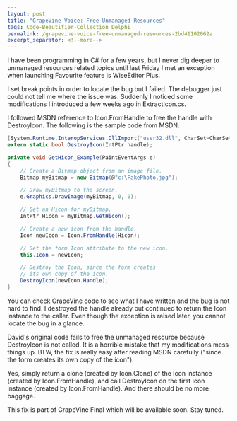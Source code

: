 ```yaml
---
layout: post
title: "GrapeVine Voice: Free Unmanaged Resources"
tags: Code-Beautifier-Collection Delphi
permalink: /grapevine-voice-free-unmanaged-resources-2bd41102062a
excerpt_separator: <!--more-->
---
```

I have been programming in C# for a few years, but I never dig deeper to unmanaged resources related topics until last Friday I met an exception when launching Favourite feature is WiseEditor Plus.
<!--more-->

I set break points in order to locate the bug but I failed. The debugger just could not tell me where the issue was. Suddenly I noticed some modifications I introduced a few weeks ago in ExtractIcon.cs.

I followed MSDN reference to Icon.FromHandle to free the handle with DestroyIcon. The following is the sample code from MSDN.

```csharp
[System.Runtime.InteropServices.DllImport("user32.dll", CharSet=CharSet.Auto)]
extern static bool DestroyIcon(IntPtr handle);

private void GetHicon_Example(PaintEventArgs e)
{
    // Create a Bitmap object from an image file.
    Bitmap myBitmap = new Bitmap(@"c:\FakePhoto.jpg");

    // Draw myBitmap to the screen.
    e.Graphics.DrawImage(myBitmap, 0, 0);

    // Get an Hicon for myBitmap.
    IntPtr Hicon = myBitmap.GetHicon();

    // Create a new icon from the handle.
    Icon newIcon = Icon.FromHandle(Hicon);

    // Set the form Icon attribute to the new icon.
    this.Icon = newIcon;

    // Destroy the Icon, since the form creates
    // its own copy of the icon.
    DestroyIcon(newIcon.Handle);
}
```

You can check GrapeVine code to see what I have written and the bug is not hard to find. I destroyed the handle already but continued to return the Icon instance to the caller. Even though the exception is raised later, you cannot locate the bug in a glance.

David's original code fails to free the unmanaged resource because DestroyIcon is not called. It is a horrible mistake that my modifications mess things up. BTW, the fix is really easy after reading MSDN carefully ("since the form creates its own copy of the icon").

Yes, simply return a clone (created by Icon.Clone) of the Icon instance (created by Icon.FromHandle), and call DestroyIcon on the first Icon instance (created by Icon.FromHandle). And there should be no more baggage.

This fix is part of GrapeVine Final which will be available soon. Stay tuned.

